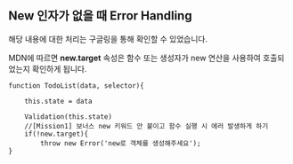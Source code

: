 ## New 인자가 없을 때 Error Handling

해당 내용에 대한 처리는 구글링을 통해 확인할 수 있었습니다. 

MDN에 따르면 **new.target** 속성은 함수 또는 생성자가 new 연산을 사용하여 호출되었는지 확인하게 됩니다. 

```
function TodoList(data, selector){
    
    this.state = data 
    
    Validation(this.state)
    //[Mission1] 보너스 new 키워드 안 붙이고 함수 실행 시 에러 발생하게 하기 
    if(!new.target){
        throw new Error('new로 객체를 생성해주세요');
}
```

